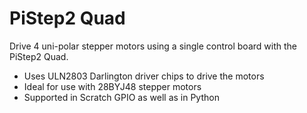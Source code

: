 <!--
---
name: PiStep2 Quad
class: board
type: motor
formfactor: pHAT
manufacturer: 4tronix
description: A Quad Stepper Motor Driver for Raspberry Pi
url: http://4tronix.co.uk/store/index.php?rt=product/product&product_id=554
github:
buy: http://4tronix.co.uk/store/index.php?rt=product/product&product_id=554
image: '4tronix-pistep2q.png'
pincount: 40
eeprom: no
power:
  '2':
  '17':
ground:
  '30':
  '34':
  '39':
pin:
  '11':
    name: A0
    mode: output
  '12':
    name: A1
    mode: output
  '13':
    name: A2
    mode: output
  '15':
    name: A3
    mode: output
  '16':
    name: B0
    mode: output
  '18':
    name: B1
    mode: output
  '22':
    name: B2
    mode: output
  '7':
    name: B3
    mode: output
  '33':
    name: C0
    mode: output
  '32':
    name: C1
    mode: output
  '31':
    name: C2
    mode: output
  '29':
    name: C3
    mode: output
  '38':
    name: D0
    mode: output
  '37':
    name: D1
    mode: output
  '36':
    name: D2
    mode: output
  '35':
    name: D3
    mode: output
-->
# PiStep2 Quad

Drive 4 uni-polar stepper motors using a single control board with the PiStep2 Quad.

* Uses ULN2803 Darlington driver chips to drive the motors
* Ideal for use with 28BYJ48 stepper motors
* Supported in Scratch GPIO as well as in Python

